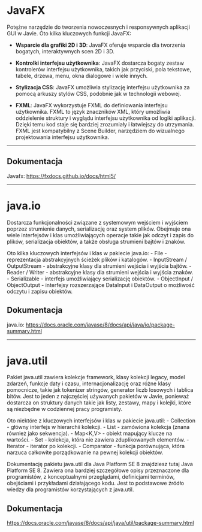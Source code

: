 # JavaFX

Potężne narzędzie do tworzenia nowoczesnych i responsywnych aplikacji GUI w Javie. Oto kilka kluczowych funkcji JavaFX:

- **Wsparcie dla grafiki 2D i 3D**: JavaFX oferuje wsparcie dla tworzenia bogatych, interaktywnych scen 2D i 3D.

- **Kontrolki interfejsu użytkownika**: JavaFX dostarcza bogaty zestaw kontrolerów interfejsu użytkownika, takich jak przyciski, pola tekstowe, tabele, drzewa, menu, okna dialogowe i wiele innych.

- **Stylizacja CSS**: JavaFX umożliwia stylizację interfejsu użytkownika za pomocą arkuszy stylów CSS, podobnie jak w technologii webowej.

- **FXML**: JavaFX wykorzystuje FXML do definiowania interfejsu użytkownika. FXML to język znaczników XML, który umożliwia oddzielenie struktury i wyglądu interfejsu użytkownika od logiki aplikacji. Dzięki temu kod staje się bardziej zrozumiały i łatwiejszy do utrzymania. FXML jest kompatybilny z Scene Builder, narzędziem do wizualnego projektowania interfejsu użytkownika.

---

## Dokumentacja

Javafx: https://fxdocs.github.io/docs/html5/


------------------------------------------------------------------------------------------------------------

# java.io 

Dostarcza funkcjonalności związane z systemowym wejściem i wyjściem poprzez strumienie danych, serializację oraz system plików. Obejmuje ona wiele interfejsów i klas umożliwiających operacje takie jak odczyt i zapis do plików, serializacja obiektów, a także obsługa strumieni bajtów i znaków.

Oto kilka kluczowych interfejsów i klas w pakiecie java.io:
    - File - reprezentacja abstrakcyjnych ścieżek plików i katalogów.
    - InputStream / OutputStream - abstrakcyjne klasy dla strumieni wejścia i wyjścia bajtów.
    - Reader / Writer - abstrakcyjne klasy dla strumieni wejścia i wyjścia znaków.
    - Serializable - interfejs umożliwiający serializację obiektów.
    - ObjectInput / ObjectOutput - interfejsy rozszerzające DataInput i DataOutput o możliwość odczytu i zapisu obiektów.

## Dokumentacja

java.io: https://docs.oracle.com/javase/8/docs/api/java/io/package-summary.html

------------------------------------------------------------------------------------------------------------

# java.util

Pakiet java.util zawiera kolekcje framework, klasy kolekcji legacy, model zdarzeń, funkcje daty i czasu, internacjonalizację oraz różne klasy pomocnicze, takie jak tokenizer stringów, generator liczb losowych i tablica bitów. Jest to jeden z najczęściej używanych pakietów w Javie, ponieważ dostarcza on struktury danych takie jak listy, zestawy, mapy i kolejki, które są niezbędne w codziennej pracy programisty.

Oto niektóre z kluczowych interfejsów i klas w pakiecie java.util:
    - Collection<E> - główny interfejs w hierarchii kolekcji.
    - List<E> - zamówiona kolekcja (znana również jako sekwencja).
    - Map<K,V> - obiekt mapujący klucze na wartości.
    - Set<E> - kolekcja, która nie zawiera zduplikowanych elementów.
    - Iterator<E> - iterator po kolekcji.
    - Comparator<T> - funkcja porównująca, która narzuca całkowite porządkowanie na pewnej kolekcji obiektów.

Dokumentację pakietu java.util dla Java Platform SE 8 znajdziesz tutaj Java Platform SE 8. Zawiera ona bardziej szczegółowe opisy przeznaczone dla programistów, z konceptualnymi przeglądami, definicjami terminów, obejściami i przykładami działającego kodu. Jest to podstawowe źródło wiedzy dla programistów korzystających z java.util.

## Dokumentacja

https://docs.oracle.com/javase/8/docs/api/java/util/package-summary.html


